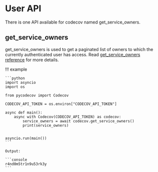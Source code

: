 # User API

There is one API available for codecov named get_service_owners.

## get_service_owners

get_service_owners is used to get a paginated list of owners
to which the currently authenticated user has access. Read
[get_service_owners reference](../reference/api.md#pycodecov.api.Codecov.get_service_owners)
for more details.

!!! example

    ```python
    import asyncio
    import os

    from pycodecov import Codecov

    CODECOV_API_TOKEN = os.environ["CODECOV_API_TOKEN"]

    async def main():
        async with Codecov(CODECOV_API_TOKEN) as codecov:
            service_owners = await codecov.get_service_owners()
            print(service_owners)


    asyncio.run(main())
    ```

    Output:

    ```console
    r4nd0m5tr1n9u53rk3y
    ```
